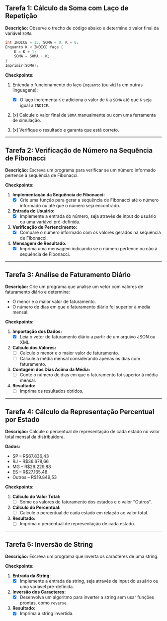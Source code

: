 ## Tarefa 1: Cálculo da Soma com Laço de Repetição

**Descrição:**
Observe o trecho de código abaixo e determine o valor final da variável `SOMA`.

```cpp
int INDICE = 13, SOMA = 0, K = 0;
Enquanto K < INDICE faça { 
    K = K + 1; 
    SOMA = SOMA + K; 
}
Imprimir(SOMA);
```

**Checkpoints:**

1. Entenda o funcionamento do laço `Enquanto` (ou `while` em outras linguagens):
   - [x] O laço incrementa `K` e adiciona o valor de `K` a `SOMA` até que `K` seja igual a `INDICE`.
   
2. [x] Calcule o valor final de `SOMA` manualmente ou com uma ferramenta de simulação.

3. [x] Verifique o resultado e garanta que está correto. 

---

## Tarefa 2: Verificação de Número na Sequência de Fibonacci

**Descrição:**
Escreva um programa para verificar se um número informado pertence à sequência de Fibonacci.

**Checkpoints:**

1. **Implementação da Sequência de Fibonacci:**
   - [x] Crie uma função para gerar a sequência de Fibonacci até o número informado ou até que o número seja encontrado.

2. **Entrada do Usuário:**
   - [x] Implemente a entrada do número, seja através de input do usuário ou uma variável pré-definida.

3. **Verificação de Pertencimento:**
   - [x] Compare o número informado com os valores gerados na sequência de Fibonacci.

4. **Mensagem de Resultado:**
   - [x] Imprima uma mensagem indicando se o número pertence ou não à sequência de Fibonacci.

---

## Tarefa 3: Análise de Faturamento Diário

**Descrição:**
Crie um programa que analise um vetor com valores de faturamento diário e determine:
- O menor e o maior valor de faturamento.
- O número de dias em que o faturamento diário foi superior à média mensal.

**Checkpoints:**

1. **Importação dos Dados:**
   - [x] Leia o vetor de faturamento diário a partir de um arquivo JSON ou XML.

2. **Cálculo dos Valores:**
   - [ ] Calcule o menor e o maior valor de faturamento.
   - [ ] Calcule a média mensal considerando apenas os dias com faturamento.

3. **Contagem dos Dias Acima da Média:**
   - [ ] Conte o número de dias em que o faturamento foi superior à média mensal.

4. **Resultado:**
   - [ ] Imprima os resultados obtidos.

---

## Tarefa 4: Cálculo da Representação Percentual por Estado

**Descrição:**
Calcule o percentual de representação de cada estado no valor total mensal da distribuidora.

**Dados:**
- SP – R$67.836,43
- RJ – R$36.678,66
- MG – R$29.229,88
- ES – R$27.165,48
- Outros – R$19.849,53

**Checkpoints:**

1. **Cálculo do Valor Total:**
   - [ ] Some os valores de faturamento dos estados e o valor "Outros".

2. **Cálculo do Percentual:**
   - [ ] Calcule o percentual de cada estado em relação ao valor total.

3. **Resultado:**
   - [ ] Imprima o percentual de representação de cada estado.

---

## Tarefa 5: Inversão de String

**Descrição:**
Escreva um programa que inverta os caracteres de uma string.

**Checkpoints:**

1. **Entrada da String:**
   - [x] Implemente a entrada da string, seja através de input do usuário ou uma variável pré-definida.

2. **Inversão dos Caracteres:**
   - [x] Desenvolva um algoritmo para inverter a string sem usar funções prontas, como `reverse`.

3. **Resultado:**
   - [x] Imprima a string invertida.
